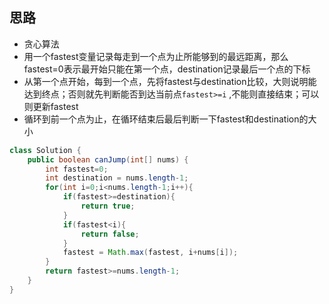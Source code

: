 ## 思路
- 贪心算法
- 用一个fastest变量记录每走到一个点为止所能够到的最远距离，那么fastest=0表示最开始只能在第一个点，destination记录最后一个点的下标
- 从第一个点开始，每到一个点，先将fastest与destination比较，大则说明能达到终点；否则就先判断能否到达当前点`fastest>=i` ,不能则直接结束；可以则更新fastest
- 循环到前一个点为止，在循环结束后最后判断一下fastest和destination的大小

```java
class Solution {
    public boolean canJump(int[] nums) {
        int fastest=0;
        int destination = nums.length-1;
        for(int i=0;i<nums.length-1;i++){
            if(fastest>=destination){
                return true;
            }
            if(fastest<i){
                return false;
            }
            fastest = Math.max(fastest, i+nums[i]);
        }
        return fastest>=nums.length-1;
    }
}
```